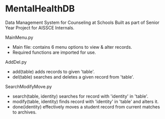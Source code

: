 # MentalHealthDB

Data Management System for Counseling at Schools
Built as part of Senior Year Project for AISSCE Internals.

MainMenu.py
- Main file: contains 6 menu options to view & alter records.
- Required functions are imported for use.

AddDel.py
- add(table) adds records to given 'table'.
- del(table) searches and deletes a given record from 'table'.

SearchModifyMove.py
- search(table, identity) searches for record with 'identity' in 'table'.
- modify(table, identity) finds record with 'identity' in 'table' and alters it.
- done(identity) effectively moves a student record from current matches to archives.
